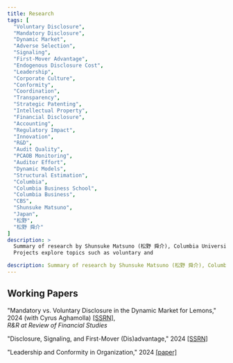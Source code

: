 ```yaml
---
title: Research
tags: [
  "Voluntary Disclosure",
  "Mandatory Disclosure",
  "Dynamic Market",
  "Adverse Selection",
  "Signaling",
  "First-Mover Advantage",
  "Endogenous Disclosure Cost",
  "Leadership",
  "Corporate Culture",
  "Conformity",
  "Coordination",
  "Transparency",
  "Strategic Patenting",
  "Intellectual Property",
  "Financial Disclosure",
  "Accounting",
  "Regulatory Impact",
  "Innovation",
  "R&D",
  "Audit Quality",
  "PCAOB Monitoring",
  "Auditor Effort",
  "Dynamic Models",
  "Structural Estimation",
  "Columbia",
  "Columbia Business School",
  "Columbia Business",
  "CBS",
  "Shunsuke Matsuno",
  "Japan",
  "松野",
  "松野 舜介"
]
description: >
  Summary of research by Shunsuke Matsuno (松野 舜介), Columbia University. 
  Projects explore topics such as voluntary and

description: Summary of research by Shunsuke Matsuno (松野 舜介), Columbia University
---
```


## Working Papers
"Mandatory vs. Voluntary Disclosure in the Dynamic Market for Lemons," 2024 (with Cyrus Aghamolla) [[SSRN]](https://papers.ssrn.com/sol3/papers.cfm?abstract_id=4680389),\
 *R&R at Review of Financial Studies*

<div style="display:none;" id="ExpandContent"><br>

[expand]

We consider a dynamic adverse selection setting where a privately informed seller can choose to reveal or withhold past trade information to privately informed buyers. Buyers naturally receive less information when the seller can strategically withhold negative news relative to a setting where current buyers always observe the seller's history of trade, i.e., mandatory disclosure. Despite the informational disadvantage, we find that strategic disclosure by the seller can be a Pareto improvement and welfare-increasing relative to mandatory disclosure, under which past trade is always disclosed. This occurs because voluntary disclosure can attenuate the seller's incentive to engage in destructive signaling and can lead to more efficient trade.
    
[/expand]
</div>


"Disclosure, Signaling, and First-Mover (Dis)advantage," 2024 [[SSRN]](https://papers.ssrn.com/sol3/papers.cfm?abstract_id=4985567)
<!-- [[paper]](/papers/StackelbergDisclosure.pdf) -->

<div style="display:none;" id="ExpandContent"><br>

[expand]

This paper studies voluntary disclosure in a leader-follower game in a product market. The leader is privately informed about the demand prospect of the market. The leader chooses a production level and decides whether to disclose it. On the one hand, such disclosure is beneficial, as the leader can enjoy the first-mover advantage. On the other hand, the follower learns the leader's private information through disclosed information, so the leader firm has an incentive to contract production to signal low demand. This is costly to the leader, as the leader may end up producing and earning less than the follower (first-mover disadvantage). To avoid such signaling costs, the leader can conceal the production information. In equilibrium, when the leader is long-term oriented, the leader discloses the production plan only when the private demand signal is low. More competition leads to less disclosure. When the leader firm has the short-term incentive of maximizing the stock price, an interval disclosure equilibrium could emerge. I extend the baseline model to the case where the leader may not observe a private signal. I show that this friction allows the leader firm to save the signaling cost by mimicking the uninformed type. This paper offers a theory of endogenous disclosure cost. 

[/expand]
</div>


"Leadership and Conformity in Organization," 2024 [[paper]](/papers/Leadership_Matsuno.pdf) 

<div style="display:none;" id="ExpandContent"><br>

[expand]

Some organizations are characterized by a conformity culture, where followers are expected to conform to the leadership's behavior. In contrast, other organizations exhibit an anticonformity culture. What drives the variation in conformity culture across organizations? This paper develops a model of leadership and (anti)conformity culture in organizations. Utilizing a stylized coordination game with many followers and one leader, I analyze how conformity culture affects followers' behavior and identify the optimal level of conformity. While conformity naturally aids coordination among followers, it can distort organizational performance when the leader is not well-informed or biased. The optimal culture balances the effects. I show that with strategic complementarity, conformity is optimal; whereas with strategic substitutes, anticonformity is optimal. The optimal culture achieves constrained efficiency. Comparative statics of optimal culture sheds light on the origins of cultural variation across organizations from an informational perspective. Additionally, I analyze the optimal culture under ambiguity in the possible information environment. I show that this optimal culture, termed robust culture, is conservative. The model offers a new perspective on the interplay between leadership and corporate culture in organizations.

[/expand]
</div>

<!-- ## Work in Progress

"The Proprietary Costs of Transparency: Strategic Patenting Under Financial Reporting Mandates" (with Li Azinovic-Yang, Yue Chen, and Sunho Yoo)

<div style="display:none;" id="ExpandContent"><br>

[expand]

We examine how financial disclosure regulations influence firms' intellectual property (IP) protection strategies, particularly their patenting behavior. While these regulations enhance transparency, they also expose firms to competitive risks by revealing insights into their product market success. We develop a theoretical model showing that increased disclosure lowers the threshold for patenting, leading firms to patent more but lower value innovations as a defensive measure. Using the Accounting Standards Codification (ASC) 606 revenue disaggregation requirements as an empirical setting, we find that affected firms significantly increase patent filings after the mandate announcement, with a decline in patent quality measured by forward citations, while their R\&D intensity remains unchanged. Leveraging a structural estimation approach, we quantify the proprietary costs imposed by disclosure regulations, highlighting the strategic dimensions of IP management in response to transparency mandates.

[/expand]
</div> -->

<!--
"PCAOB Monitoring and Auditor Effort: Evidence from Dynamic Model Estimation" (with Lisa Liu)

<div style="display:none;" id="ExpandContent"><br>

[expand]

In this paper, we aim to quantify the effect of the Public Company Accounting Oversight Board (PCAOB) monitoring program on auditor effort response by developing and structurally estimating an economic model. In our model, auditors exert costly effort in each period, while the PCAOB may detect and report deficiencies. Our primary focus is on estimating the effect of PCAOB detected and reported deficiencies on auditors' effort choices. Furthermore, we plan to conduct counterfactual analyses by estimating the effects of different regulatory monitoring policies. To the best of our knowledge, our paper is the first attempt to structurally estimate the value of the PCAOB monitoring program in a dynamic model of auditors. Our counterfactual analysis can inform policymakers by providing insights into how different regulatory monitoring regimes affect audit quality.
[/expand]
</div> 

-->